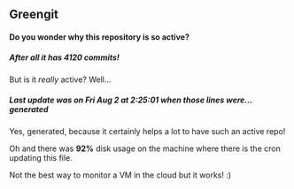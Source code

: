## Greengit

#### Do you wonder why this repository is so active?

##### After all it has 4120 commits!

But is it *really* active? Well...

##### Last update was on Fri Aug 2 at 2:25:01 when those lines were... generated

Yes, generated, because it certainly helps a lot to have such an active repo!

Oh and there was **92%** disk usage on the machine
where there is the cron updating this file.

Not the best way to monitor a VM in the cloud but it works! :)
